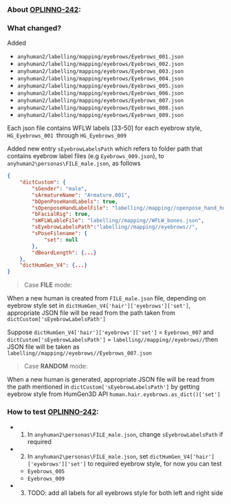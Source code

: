 ### About [OPLINNO-242](https://github.com/mnt1lr/image-render-blender-human/tree/feature/OPLINNO-242---Convert-Eyebrow-particles-to-mesh):


### What changed?

Added
 - `anyhuman2/labelling/mapping/eyebrows/Eyebrows_001.json`
 - `anyhuman2/labelling/mapping/eyebrows/Eyebrows_002.json`
 - `anyhuman2/labelling/mapping/eyebrows/Eyebrows_003.json`
 - `anyhuman2/labelling/mapping/eyebrows/Eyebrows_004.json`
 - `anyhuman2/labelling/mapping/eyebrows/Eyebrows_005.json`
 - `anyhuman2/labelling/mapping/eyebrows/Eyebrows_006.json`
 - `anyhuman2/labelling/mapping/eyebrows/Eyebrows_007.json`
 - `anyhuman2/labelling/mapping/eyebrows/Eyebrows_008.json`
 - `anyhuman2/labelling/mapping/eyebrows/Eyebrows_009.json`

Each json file contains WFLW labels [33-50] for each eyebrow style, `HG_Eyebrows_001 `through `HG_Eyebrows_009`

Added new entry `sEyebrowLabelsPath` which refers to folder path that contains eyebrow label files (e.g `Eyebrows_009.json`), to `anyhuman2\personas\FILE_male.json`, as follows

```json
{
    "dictCustom": {
        "sGender": "male",
        "sArmatureName": "Armature.001",
        "bOpenPoseHandLabels": true,
        "sOpenposeHandLabelFile": "labelling//mapping//openpose_hand_humgen.json",
        "bFacialRig": true,
        "sWFLWLableFile": "labelling//mapping//WFLW_bones.json",
        "sEyebrowLabelsPath":"labelling//mapping//eyebrows//",
        "sPoseFilename": {
            "set": null
        },
        "dBeardLength": {...}
    },
    "dictHumGen_V4": {...}
}
```

> Case **FILE** mode:

When a new human is created from `FILE_male.json` file, depending on eyebrow style set in `dictHumGen_V4['hair']['eyebrows']['set']`, appropriate JSON file will be read from the path taken from `dictCustom['sEyebrowLabelsPath']`

Suppose `dictHumGen_V4['hair']['eyebrows']['set']` = `Eyebrows_007` and `dictCustom['sEyebrowLabelsPath']` = `labelling//mapping//eyebrows//`then JSON file will be taken as `labelling//mapping//eyebrows//Eyebrows_007.json`


> Case **RANDOM** mode:

When a new human is generated, appropriate JSON file will be read from the path mentioned in `dictCustom['sEyebrowLabelsPath']` by getting eyebrow style from HumGen3D API `human.hair.eyebrows.as_dict()['set']`


### How to test [OPLINNO-242](https://github.com/mnt1lr/image-render-blender-human/tree/feature/OPLINNO-242---Convert-Eyebrow-particles-to-mesh):

 - 1. In `anyhuman2\personas\FILE_male.json`, change `sEyebrowLabelsPath` if required
 - 2. In `anyhuman2\personas\FILE_male.json`, set `dictHumGen_V4['hair']['eyebrows']['set']` to required eyebrow style, for now you can test
    - `Eyebrows_005`
    - `Eyebrows_009`
 - 3. TODO: add all labels for all eyebrows style for both left and right side